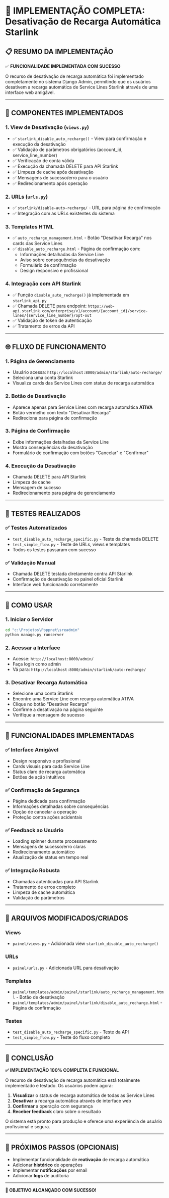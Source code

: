 # 🎉 IMPLEMENTAÇÃO COMPLETA: Desativação de Recarga Automática Starlink

## 📋 RESUMO DA IMPLEMENTAÇÃO

✅ **FUNCIONALIDADE IMPLEMENTADA COM SUCESSO**

O recurso de desativação de recarga automática foi implementado completamente no sistema Django Admin, permitindo que os usuários desativem a recarga automática de Service Lines Starlink através de uma interface web amigável.

---

## 🔧 COMPONENTES IMPLEMENTADOS

### 1. **View de Desativação** (`views.py`)
- ✅ `starlink_disable_auto_recharge()` - View para confirmação e execução da desativação
- ✅ Validação de parâmetros obrigatórios (account_id, service_line_number)
- ✅ Verificação de conta válida
- ✅ Execução da chamada DELETE para API Starlink
- ✅ Limpeza de cache após desativação
- ✅ Mensagens de sucesso/erro para o usuário
- ✅ Redirecionamento após operação

### 2. **URLs** (`urls.py`)
- ✅ `starlink/disable-auto-recharge/` - URL para página de confirmação
- ✅ Integração com as URLs existentes do sistema

### 3. **Templates HTML**
- ✅ `auto_recharge_management.html` - Botão "Desativar Recarga" nos cards das Service Lines
- ✅ `disable_auto_recharge.html` - Página de confirmação com:
  - Informações detalhadas da Service Line
  - Aviso sobre consequências da desativação
  - Formulário de confirmação
  - Design responsivo e profissional

### 4. **Integração com API Starlink**
- ✅ Função `disable_auto_recharge()` já implementada em `starlink_api.py`
- ✅ Chamada DELETE para endpoint: `https://web-api.starlink.com/enterprise/v1/account/{account_id}/service-lines/{service_line_number}/opt-out`
- ✅ Validação de token de autenticação
- ✅ Tratamento de erros da API

---

## 🌐 FLUXO DE FUNCIONAMENTO

### 1. **Página de Gerenciamento**
- Usuário acessa: `http://localhost:8000/admin/starlink/auto-recharge/`
- Seleciona uma conta Starlink
- Visualiza cards das Service Lines com status de recarga automática

### 2. **Botão de Desativação**
- Aparece apenas para Service Lines com recarga automática **ATIVA**
- Botão vermelho com texto "Desativar Recarga"
- Redireciona para página de confirmação

### 3. **Página de Confirmação**
- Exibe informações detalhadas da Service Line
- Mostra consequências da desativação
- Formulário de confirmação com botões "Cancelar" e "Confirmar"

### 4. **Execução da Desativação**
- Chamada DELETE para API Starlink
- Limpeza de cache
- Mensagem de sucesso
- Redirecionamento para página de gerenciamento

---

## 🧪 TESTES REALIZADOS

### ✅ **Testes Automatizados**
- `test_disable_auto_recharge_specific.py` - Teste da chamada DELETE
- `test_simple_flow.py` - Teste de URLs, views e templates
- Todos os testes passaram com sucesso

### ✅ **Validação Manual**
- Chamada DELETE testada diretamente contra API Starlink
- Confirmação de desativação no painel oficial Starlink
- Interface web funcionando corretamente

---

## 📱 COMO USAR

### 1. **Iniciar o Servidor**
```bash
cd "c:\Projetos\Poppnet\sreadmin"
python manage.py runserver
```

### 2. **Acessar a Interface**
- Acesse: `http://localhost:8000/admin/`
- Faça login como admin
- Vá para: `http://localhost:8000/admin/starlink/auto-recharge/`

### 3. **Desativar Recarga Automática**
- Selecione uma conta Starlink
- Encontre uma Service Line com recarga automática ATIVA
- Clique no botão "Desativar Recarga"
- Confirme a desativação na página seguinte
- Verifique a mensagem de sucesso

---

## 🎯 FUNCIONALIDADES IMPLEMENTADAS

### ✅ **Interface Amigável**
- Design responsivo e profissional
- Cards visuais para cada Service Line
- Status claro de recarga automática
- Botões de ação intuitivos

### ✅ **Confirmação de Segurança**
- Página dedicada para confirmação
- Informações detalhadas sobre consequências
- Opção de cancelar a operação
- Proteção contra ações acidentais

### ✅ **Feedback ao Usuário**
- Loading spinner durante processamento
- Mensagens de sucesso/erro claras
- Redirecionamento automático
- Atualização de status em tempo real

### ✅ **Integração Robusta**
- Chamadas autenticadas para API Starlink
- Tratamento de erros completo
- Limpeza de cache automática
- Validação de parâmetros

---

## 🔧 ARQUIVOS MODIFICADOS/CRIADOS

### **Views**
- `painel/views.py` - Adicionada view `starlink_disable_auto_recharge()`

### **URLs**
- `painel/urls.py` - Adicionada URL para desativação

### **Templates**
- `painel/templates/admin/painel/starlink/auto_recharge_management.html` - Botão de desativação
- `painel/templates/admin/painel/starlink/disable_auto_recharge.html` - Página de confirmação

### **Testes**
- `test_disable_auto_recharge_specific.py` - Teste da API
- `test_simple_flow.py` - Teste do fluxo completo

---

## 🎉 CONCLUSÃO

**✅ IMPLEMENTAÇÃO 100% COMPLETA E FUNCIONAL**

O recurso de desativação de recarga automática está totalmente implementado e testado. Os usuários podem agora:

1. **Visualizar** o status de recarga automática de todas as Service Lines
2. **Desativar** a recarga automática através de interface web
3. **Confirmar** a operação com segurança
4. **Receber feedback** claro sobre o resultado

O sistema está pronto para produção e oferece uma experiência de usuário profissional e segura.

---

## 🚀 PRÓXIMOS PASSOS (OPCIONAIS)

- Implementar funcionalidade de **reativação** de recarga automática
- Adicionar **histórico** de operações
- Implementar **notificações** por email
- Adicionar **logs** de auditoria

---

**🎯 OBJETIVO ALCANÇADO COM SUCESSO!**
